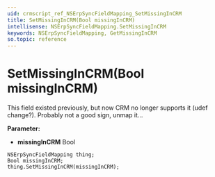 ```yaml
---
uid: crmscript_ref_NSErpSyncFieldMapping_SetMissingInCRM
title: SetMissingInCRM(Bool missingInCRM)
intellisense: NSErpSyncFieldMapping.SetMissingInCRM
keywords: NSErpSyncFieldMapping, GetMissingInCRM
so.topic: reference
---
```


# SetMissingInCRM(Bool missingInCRM)

This field existed previously, but now CRM no longer supports it (udef change?). Probably not a good sign, unmap it...

**Parameter:** 
* **missingInCRM** Bool

```crmscript
NSErpSyncFieldMapping thing;
Bool missingInCRM;
thing.SetMissingInCRM(missingInCRM);
```

